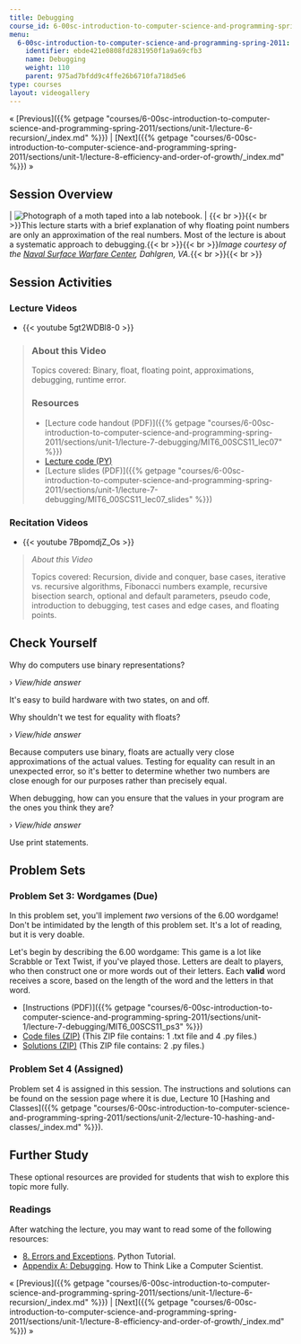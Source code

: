 ```yaml
---
title: Debugging
course_id: 6-00sc-introduction-to-computer-science-and-programming-spring-2011
menu:
  6-00sc-introduction-to-computer-science-and-programming-spring-2011:
    identifier: ebde421e0808fd2831950f1a9a69cfb3
    name: Debugging
    weight: 110
    parent: 975ad7bfdd9c4ffe26b6710fa718d5e6
type: courses
layout: videogallery
---
```

« [Previous]({{% getpage "courses/6-00sc-introduction-to-computer-science-and-programming-spring-2011/sections/unit-1/lecture-6-recursion/_index.md" %}}) | [Next]({{% getpage "courses/6-00sc-introduction-to-computer-science-and-programming-spring-2011/sections/unit-1/lecture-8-efficiency-and-order-of-growth/_index.md" %}}) »

Session Overview
----------------

| ![Photograph of a moth taped into a lab notebook.](https://open-learning-course-data-ci.s3.amazonaws.com/6-00sc-introduction-to-computer-science-and-programming-spring-2011/3a7a598d97e417586fed83ef1189049b_ses-07.jpg) | {{< br >}}{{< br >}}This lecture starts with a brief explanation of why floating point numbers are only an approximation of the real numbers. Most of the lecture is about a systematic approach to debugging.{{< br >}}{{< br >}}_Image courtesy of the [Naval Surface Warfare Center](https://www.navsea.navy.mil/Home/Warfare-Centers/NSWC-Dahlgren/), Dahlgren, VA._{{< br >}}{{< br >}} 

Session Activities
------------------

### Lecture Videos

*   {{< youtube 5gt2WDBl8-0 >}}

> ### About this Video
> 
> Topics covered: Binary, float, floating point, approximations, debugging, runtime error.
> 
> ### Resources
> 
> *   [Lecture code handout (PDF)]({{% getpage "courses/6-00sc-introduction-to-computer-science-and-programming-spring-2011/sections/unit-1/lecture-7-debugging/MIT6_00SCS11_lec07" %}})
> *   [Lecture code (PY)](https://open-learning-course-data-ci.s3.amazonaws.com/6-00sc-introduction-to-computer-science-and-programming-spring-2011/cecd2a55c17b36434831bcae4a7b0a05_lec07.py)
> *   [Lecture slides (PDF)]({{% getpage "courses/6-00sc-introduction-to-computer-science-and-programming-spring-2011/sections/unit-1/lecture-7-debugging/MIT6_00SCS11_lec07_slides" %}})

### Recitation Videos

*   {{< youtube 7BpomdjZ\_Os >}}

> _About this Video_
> 
> Topics covered: Recursion, divide and conquer, base cases, iterative vs. recursive algorithms, Fibonacci numbers example, recursive bisection search, optional and default parameters, pseudo code, introduction to debugging, test cases and edge cases, and floating points.

Check Yourself
--------------

Why do computers use binary representations?

› _View/hide answer_

It's easy to build hardware with two states, on and off.

Why shouldn't we test for equality with floats?

› _View/hide answer_

Because computers use binary, floats are actually very close approximations of the actual values. Testing for equality can result in an unexpected error, so it's better to determine whether two numbers are close enough for our purposes rather than precisely equal.

When debugging, how can you ensure that the values in your program are the ones you think they are?

› _View/hide answer_

Use print statements.

Problem Sets
------------

### Problem Set 3: Wordgames (Due)

In this problem set, you'll implement _two_ versions of the 6.00 wordgame! Don't be intimidated by the length of this problem set. It's a lot of reading, but it is very doable.

Let's begin by describing the 6.00 wordgame: This game is a lot like Scrabble or Text Twist, if you've played those. Letters are dealt to players, who then construct one or more words out of their letters. Each **valid** word receives a score, based on the length of the word and the letters in that word.

*   [Instructions (PDF)]({{% getpage "courses/6-00sc-introduction-to-computer-science-and-programming-spring-2011/sections/unit-1/lecture-7-debugging/MIT6_00SCS11_ps3" %}})
*   [Code files (ZIP)](https://open-learning-course-data-ci.s3.amazonaws.com/6-00sc-introduction-to-computer-science-and-programming-spring-2011/032952066efad9ea5528acaeacb4bf4a_ps3.zip) (This ZIP file contains: 1 .txt file and 4 .py files.)
*   [Solutions (ZIP)](https://open-learning-course-data-ci.s3.amazonaws.com/6-00sc-introduction-to-computer-science-and-programming-spring-2011/dd829e0616f7e3d934ee93e562b23da3_ps3_sol.zip) (This ZIP file contains: 2 .py files.)

### Problem Set 4 (Assigned)

Problem set 4 is assigned in this session. The instructions and solutions can be found on the session page where it is due, Lecture 10 [Hashing and Classes]({{% getpage "courses/6-00sc-introduction-to-computer-science-and-programming-spring-2011/sections/unit-2/lecture-10-hashing-and-classes/_index.md" %}}).

Further Study
-------------

These optional resources are provided for students that wish to explore this topic more fully.

### Readings

After watching the lecture, you may want to read some of the following resources:

*   [8\. Errors and Exceptions](http://docs.python.org/tutorial/errors.html). Python Tutorial.
*   [Appendix A: Debugging](http://www.greenteapress.com/thinkpython/thinkCSpy/html/app01.html). How to Think Like a Computer Scientist.

« [Previous]({{% getpage "courses/6-00sc-introduction-to-computer-science-and-programming-spring-2011/sections/unit-1/lecture-6-recursion/_index.md" %}}) | [Next]({{% getpage "courses/6-00sc-introduction-to-computer-science-and-programming-spring-2011/sections/unit-1/lecture-8-efficiency-and-order-of-growth/_index.md" %}}) »